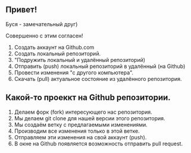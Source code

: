 ## Привет!

Буся - замечательный друг)

Совершенно с этим согласен!
 
 1. Создать аккаунт на Github.com
 2. Создать локальный репозиторий.
 3. "Подружить локальный и удалённый репозиторий)
 4. Отправить (push) локальный репозиторий в удалённый (на Github)
 5. Провести изменения "с другого компьютера".
 6. Скачать (pull) актуальное состояние из удалённого репозитория.

## Какой-то проеккт на Github репозитории.
1. Делаем форк (fork) интересующего нас репозитория.
2. Мы делаем git clone для нашей версии этого репозитория.
3. Мы создаём ветку с предлагаемыми изменениями.
4. Производим все изменения только в этой ветке.
5. Отправляем эти изменения на свой аккаунт (push).
6. В окне на Github появляется возможность отправить pull request.
